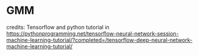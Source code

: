 # GMM


credits: Tensorflow and python tutorial in
https://pythonprogramming.net/tensorflow-neural-network-session-machine-learning-tutorial/?completed=/tensorflow-deep-neural-network-machine-learning-tutorial/
